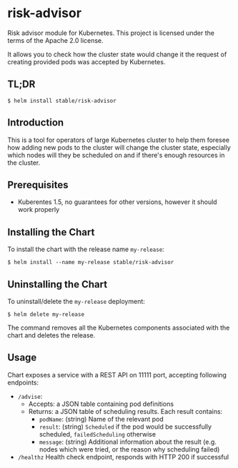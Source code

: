 # risk-advisor
Risk advisor module for Kubernetes. This project is licensed under the terms of the Apache 2.0 license.

It allows you to check how the cluster state would change it the request of creating provided pods was accepted by Kubernetes.

## TL;DR

```console
$ helm install stable/risk-advisor
```

## Introduction
This is a tool for operators of large Kubernetes cluster to help them foresee how adding new pods to the cluster will change the cluster state, especially which nodes will they be scheduled on and if there's enough resources in the cluster.

## Prerequisites
  - Kuberentes 1.5, no guarantees for other versions, however it should work properly

## Installing the Chart

To install the chart with the release name `my-release`:

```console
$ helm install --name my-release stable/risk-advisor
```

## Uninstalling the Chart

To uninstall/delete the `my-release` deployment:

```console
$ helm delete my-release
```

The command removes all the Kubernetes components associated with the chart and deletes the release.

## Usage

Chart exposes a service with a REST API on 11111 port, accepting following endpoints:
 * `/advise`:
     * Accepts: a JSON table containing pod definitions
     * Returns: a JSON table of scheduling results. Each result contains:
       	 * `podName`: (string) Name of the relevant pod
         * `result`: (string) `Scheduled` if the pod would be successfully scheduled, `failedScheduling` otherwise
         * `message`: (string) Additional information about the result (e.g. nodes which were tried, or the reason why scheduling failed)
 * `/healthz`  Health check endpoint, responds with HTTP 200 if successful
